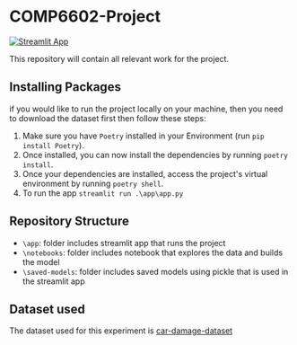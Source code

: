 # COMP6602-Project
[![Streamlit App](https://static.streamlit.io/badges/streamlit_badge_black_white.svg)](https://share.streamlit.io/alwadhahi/comp6602-project/main/app/app.py)



This repository will contain all relevant work for the project.

## Installing Packages
if you would like to run the project locally on your machine, then you need to download the dataset first then follow these steps: 

1. Make sure you have `Poetry` installed in your Environment (run `pip install Poetry`).
2. Once installed, you can now install the dependencies by running `poetry install`. 
3. Once your dependencies are installed, access the project's virtual environment by running `poetry shell`.
4. To run the app `streamlit run .\app\app.py`

## Repository Structure

- `\app`: folder includes streamlit app that runs the project
- `\notebooks`: folder includes notebook that explores the data and builds the model
- `\saved-models`: folder includes saved models using pickle that is used in the streamlit app


## Dataset used

The dataset used for this experiment is [car-damage-dataset](https://github.com/neokt/car-damage-detective)